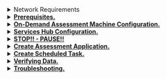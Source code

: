 <details>
  <summary>Network Requirements</summary>
  <details>
</details>
  ### Heading
  1. Foo
  2. Bar
     * Baz
     * Qux
</details>



<details><summary> <b><u><font size="<h3>">Prerequisites.</font></u></b></summary> 
<p>

## Pre-Reqs

1. Create Resource Group: 'Assessment'.
2. Create Log Analytics Workspace in Assessment RG: 'Assessment-LAW'.
3. Create AzureVM (Server 22): 'Assessment'.
4. Turn on "Enable Systemd Assigned Managed Identity", while building the VM, under the management blade. Verify after deployment it is enabled.
   
   ![](https://github.com/Cyberlorians/uploadedimages/blob/main/mgmdidentity.png)

   ![](https://github.com/Cyberlorians/uploadedimages/blob/main/mgmdidentity2.png)

6. Install the Azure Monitor Agent Extension on the newly created VM (this can be seen from the Extensions blade on the VM). Run the below command from the Azure Portal PowerShell and verify.
   
   **!!DO NOT MISS THIS STEP!!**

   ![](https://github.com/Cyberlorians/uploadedimages/blob/main/amaassessment.png)
```
Connect-AzAccount -UseDeviceAuthentication
Set-AzVMExtension -Name AzureMonitorWindowsAgent -ExtensionType AzureMonitorWindowsAgent -Publisher Microsoft.Azure.Monitor -ResourceGroupName Assessment -VMName Assessment -Location EastUS -TypeHandlerVersion 1.0 -EnableAutomaticUpgrade $true
```

   	
</details>

<details><summary> <b><u><font size="<h3>">On-Demand Assessment Machine Configuration.</font></u></b></summary> 
<p>

## Machine Configuration

Log in as local administrator to the virtual machine.

1. Verify Endpoints.

*Domain Environment - Required Azure Service Endpoints*

| Endpoint | Desciprtion |
| :---        |    :----:   |
|management.azure.com |	Azure Resource Manager|
login.windows.net |	Azure Active Directory|
dc.services.visualstudio.com |	Application Insights|
agentserviceapi.azure-automation.net |	Guest Configuration|
*-agentservice-prod-1.azure-automation.net |	Guest Configuration|
*.his.hybridcompute.azure-automation.net |	Hybrid Identity Service|

2. Utilize Test-NetConnection.

```
tnc management.azure.com -Port 443; 
tnc login.windows.net -port 443;
tnc dc.services.visualstudio.com -port 443;
tnc agentserviceapi.azure-automation.net -port 443
```
3. Patch the OS and reboot. *Disclaimer - .NET 4.8 is required. Server 2022 comes with this framework by default*.

4. Create folder directory. 'C:\Assessment\Entra'
5. Turn off IE EnchancedMode.
6. Start -> Run -> gpedit.msc-> Computer Configuration -> Windows Settings -> Security Settings -> Local Policies -> User Rights Assignment -> Log on as a batch job -> Add Adminstrators.
7. Start -> Run -> gpedit.msc-> Computer Configuration -> Administrative Template -> system -> user profile ->Do not forcefully unload the users registry at user logoff -> Click Enable.
8. Run PowerShell as Administrator and install four modules on the Assessment Server - DO NOT MISS THIS STEP!
```
Install-Module Microsoft.Graph -Verbose -AllowClobber -Force 
Install-Module Msonline -verbose -allowclobber -force
Install-Module AzureRM -verbose -allowclobber -Force
Install-Module AzureADPreview -verbose -allowclobber -Force
```
9. Reboot and proceed.

</details>

<details><summary> <b><u><font size="<h3>">Services Hub Configuration.</font></u></b></summary> 
<p>

## Services Hub Configuration

1. Log into Services Hub and add your log analytics workspace. 

2. Add the Azure AD Assessment.

3. Add the VM and the assessment path you used from the previous step. Installation will begin.
   ![](https://github.com/Cyberlorians/uploadedimages/blob/main/entraassessment.png)

4. The installation creates a Data Collection Rule, named 'Azure DCR Rule'. 

5. Verify you see AzureAssessment, AssessmentPlatform AND AzureMonitorWindowsAgent
   ![](https://github.com/Cyberlorians/uploadedimages/blob/main/assessmentextension.png)

6. Take note and if you see the extensions are out of date, STOP and update (select extensions what need updating and click update). Updates available will look like below, pay close attention to what version is available and use that number to replace the code below.
    ![](https://github.com/Cyberlorians/uploadedimages/blob/main/assessmentupdate2.png)

   EXAMPLE code is below, if you want/have to do manually. You must first uninstall the extension then install using Azure PowerShell CLI.
   ```
   Set-AzVMExtension -ResourceGroupName "Assessment" `
   -VMName "Assessment" `
   -Name "AssessmentPlatform" `
   -Publisher "Microsoft.ServicesHub" `
   -ExtensionType "AssessmentPlatform" `
   -TypeHandlerVersion "4.5"
 
   Set-AzVMExtension -ResourceGroupName "Assessment" `
   -VMName "Assessment" `
   -Name "AzureAssessment" `
   -Publisher "Microsoft.ServicesHub" `
   -ExtensionType "AzureAssessment" `
   -TypeHandlerVersion "1.9"
   ```
      
8. After DCR kick off from Step #3 a new folder will be created on C:\ called 'ODA'. Leave this folder alone as it is reserved for system.

</details>

<details><summary> <b><u><font size="<h3>">STOP!! - PAUSE!!</font></u></b></summary> 
<p>

As of 11/7/2024, after upgrading the extensions to 4.5 and 1.9 there is a known issue of the AzureAssessment.execpkg being removed from the C:\ODA\Pakages folder. Before proceeding, please do the following.

1. Copy the AzureAssessment.execpkg file from "C:\Packages\Plugins\Microsoft.ServicesHub.AzureAssessment\1.9\bin" to "C:\ODA\Packages"
2. Proceed once confirmed you have copied this file. Again, COPY not CUT.


</details>

<details><summary> <b><u><font size="<h3>">Create Assessment Application.</font></u></b></summary> 
<p>

## Create 'Microsoft Assessment' Application 

1. Verify that you have the Azure subscription Owner role on the Azure subscription on the same email ID that you use to login into Services Hub. Review [Linking Permissions](https://learn.microsoft.com/en-us/services-hub/unified/health/assessments-troubleshooting-ama#linking-and-permissions).

2. Create Application, reviewed [here](https://learn.microsoft.com/en-us/services-hub/unified/health/getting-started-entraid#setup-the-microsoft-microsoft-entra-id-assessment-on-the-data-collection-machine). Authentication to Entra as Global Administrator*- you will be prompted for MFA and after setup, you must consent to the application permissions. See application permissions that will be delegated [here](https://learn.microsoft.com/en-us/services-hub/unified/health/getting-started-microsoftassessmentapplication/permission-requirements).
3. 
4. When prompted for the Subscription boundary. Chose only the subscription where the assessment VM resides. This step sets READER permission for the application service principal on the subscription.

```
New-MicrosoftAssessmentsApplication -allowclobber -force
```
</details>

<details><summary> <b><u><font size="<h3>">Create Scheduled Task.</font></u></b></summary> 
<p>
   
1. Create Scheduled Task - run this task as the local admin with computername\localadmin as shown below.
```
Add-AzureAssessmentTask -WorkingDirectory C:\Assessment\Entra -ScheduledTaskUsername Assessment\xadmin
```
2. Verify the Scheduled Task
   ![](https://github.com/Cyberlorians/uploadedimages/blob/main/scheduledtask.png)

3. Right-Click the ST and click run. Adjust or remove schedule if needed. VM should be powered off between assessments.

4. After the ST has been kicked off. The C:\Assessment\Entra folder will being to populate with a numerical folder.

</details>

<details><summary> <b><u><font size="<h3>">Verifying Data.</font></u></b></summary> 
<p>


## Verifying Data to the Log Analytics Workspace ##

```
//Viewing Failed Recommendation Results
AzureAssessmentRecommendation 
| where TimeGenerated > ago (30d) //set time
| where RecommendationResult contains ''
| summarize count() by RecommendationResult, ['Week Starting']=startofweek(TimeGenerated) 
| sort by ['Week Starting'] desc, RecommendationResult asc 
```
2. Once confirmed, you will see data trickle in over the next few hours populate in ServicesHub.

   ![](https://github.com/Cyberlorians/uploadedimages/blob/main/assessmentshcomplete.png)

</details>

<details><summary> <b><u><font size="<h3>">Troubleshooting.</font></u></b></summary> 
<p>

https://learn.microsoft.com/en-us/services-hub/unified/health/assessments-troubleshooting-ama#linking-and-permissions

</details>
 



